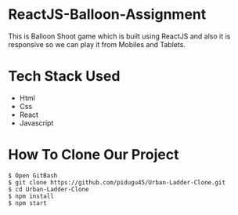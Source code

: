 # ReactJS-Balloon-Assignment
This is Balloon Shoot game which is built using ReactJS and also it is responsive so we can play it from Mobiles and Tablets.


# Tech Stack Used

* Html
* Css
* React
* Javascript

# How To Clone Our Project
```
$ Open GitBash
$ git clone https://github.com/pidugu45/Urban-Ladder-Clone.git
$ cd Urban-Ladder-Clone
$ npm install
$ npm start
```

